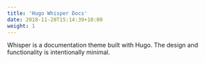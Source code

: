 ```yaml
---
title: 'Hugo Whisper Docs'
date: 2018-11-28T15:14:39+10:00
weight: 1
---
```


Whisper is a documentation theme built with Hugo. The design and functionality is intentionally minimal. 

